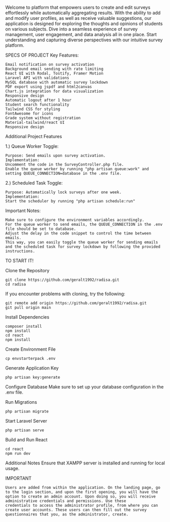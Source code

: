Welcome to platform that empowers users to create and edit surveys effortlessly while automatically aggregating results. With the ability to add and modify user profiles, as well as receive valuable suggestions, our application is designed for exploring the thoughts and opinions of students on various subjects. Dive into a seamless experience of survey management, user engagement, and data analysis all in one place. Start understanding and capturing diverse perspectives with our intuitive survey platform.

SPECS OF PROJECT
Key Features:

    Email notification on survey activation
    Background email sending with rate limiting
    React UI with Rodal, Tostify, Framer Motion
    Laravel API with validations
    MySQL database with automatic survey lockdown
    PDF export using jspdf and html2canvas
    Chart.js integration for data visualization
    Responsive design
    Automatic logout after 1 hour
    Student search functionality
    Tailwind CSS for styling
    FontAwesome for icons
    Grade system without registration
    Material-tailwind/react UI
    Responsive design


Additional Project Features

1.) Queue Worker Toggle:

    Purpose: Send emails upon survey activation.
    Implementation:
    Uncomment the code in the SurveyController.php file.
    Enable the queue worker by running "php artisan queue:work" and setting QUEUE_CONNECTION=database in the .env file.

2.) Scheduled Task Toggle:

    Purpose: Automatically lock surveys after one week.
    Implementation:
    Start the scheduler by running "php artisan schedule:run"
    
Important Notes:

    Make sure to configure the environment variables accordingly.
    For the queue worker to send emails, the QUEUE_CONNECTION in the .env file should be set to database.
    Adjust the delay in the code snippet to control the time between emails.
    This way, you can easily toggle the queue worker for sending emails and the scheduled task for survey lockdown by following the provided instructions.
    

TO START IT!

Clone the Repository

    git clone https://github.com/geralt1992/radisa.git
    cd radisa

If you encounter problems with cloning, try the following:

    git remote add origin https://github.com/geralt1992/radisa.git
    git pull origin main

Install Dependencies

    composer install
    npm install
    cd react
    npm install
    
Create Environment File

    cp envstarterpack .env
   
Generate Application Key

    php artisan key:generate
   
Configure Database
    Make sure to set up your database configuration in the .env file.

Run Migrations

    php artisan migrate
   
Start Laravel Server

    php artisan serve
    
Build and Run React

    cd react
    npm run dev

    
Additional Notes
    Ensure that XAMPP server is installed and running for local usage.

IMPORTANT 

    Users are added from within the application. On the landing page, go to the login section, and upon the first opening, you will have the option to create an admin account. Upon doing so, you will receive administrative credentials and permissions. Use these
    credentials to access the administrator profile, from where you can create user accounts. These users can then fill out the survey questionnaires that you, as the administrator, create.

